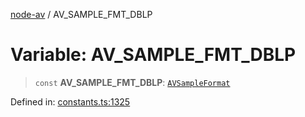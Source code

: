 [node-av](../globals.md) / AV\_SAMPLE\_FMT\_DBLP

# Variable: AV\_SAMPLE\_FMT\_DBLP

> `const` **AV\_SAMPLE\_FMT\_DBLP**: [`AVSampleFormat`](../type-aliases/AVSampleFormat.md)

Defined in: [constants.ts:1325](https://github.com/seydx/av/blob/f8631fc881b394300b1479f511d55cf1c370a87f/src/constants/constants.ts#L1325)
